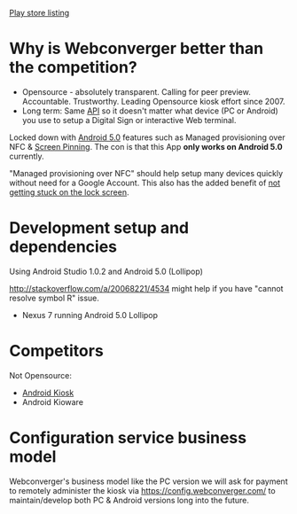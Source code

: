 [Play store listing](https://play.google.com/store/apps/details?id=com.webconverger.KioskApp)

# Why is Webconverger better than the competition?

* Opensource - absolutely transparent. Calling for peer preview. Accountable. Trustworthy. Leading Opensource kiosk effort since 2007.
* Long term: Same [API](https://webconverger.org/API/) so it doesn't matter what device (PC or Android) you use to setup a Digital Sign or interactive Web terminal.

Locked down with [Android
5.0](http://developer.android.com/about/versions/android-5.0.html) features
such as Managed provisioning over NFC & [Screen
Pinning](http://developer.android.com/about/versions/android-5.0.html#ScreenPinning).
The con is that this App **only works on Android 5.0** currently.

"Managed provisioning over NFC" should help setup many devices quickly without
need for a Google Account. This also has the added benefit of [not getting
stuck on the lock
screen](https://code.google.com/p/android/issues/detail?id=77775).

# Development setup and dependencies

Using Android Studio 1.0.2 and Android 5.0 (Lollipop)

<http://stackoverflow.com/a/20068221/4534> might help if you have "cannot resolve symbol R" issue.

* Nexus 7 running Android 5.0 Lollipop

# Competitors

Not Opensource:

* [Android Kiosk](http://www.android-kiosk.com/)
* Android Kioware

# Configuration service business model

Webconverger's business model like the PC version we will ask for payment to
remotely administer the kiosk via <https://config.webconverger.com/> to
maintain/develop both PC & Android versions long into the future.
